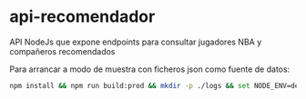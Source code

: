# api-recomendador

API NodeJs que expone endpoints para consultar jugadores NBA y compañeros recomendados

Para arrancar a modo de muestra con ficheros json como fuente de datos:

```sh
npm install && npm run build:prod && mkdir -p ./logs && set NODE_ENV=development && node dist/prod/index.js
```
